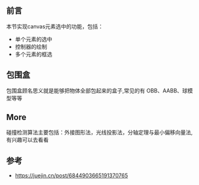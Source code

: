 ## 前言

本节实现canvas元素选中的功能，包括：

- 单个元素的选中
- 控制器的绘制
- 多个元素的框选

## 包围盒

包围盒顾名思义就是能够把物体全部包起来的盒子,常⻅的有 OBB、AABB、球模型等等

## More

碰撞检测算法主要包括：外接图形法，光线投影法，分轴定理与最小偏移向量法, 有兴趣可以去看看



## 参考

- https://juejin.cn/post/6844903665191370765